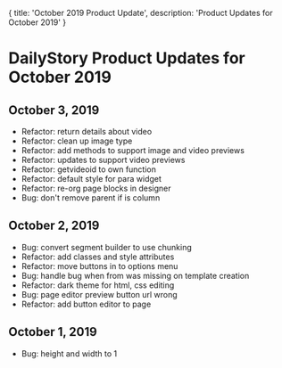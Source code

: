 {
	title: 'October 2019 Product Update',
	description: 'Product Updates for October 2019'
}
# DailyStory Product Updates for October 2019
## October 3, 2019
* Refactor: return details about video
* Refactor: clean up image type
* Refactor: add methods to support image and video previews
* Refactor: updates to support video previews
* Refactor: getvideoid to own function
* Refactor: default style for para widget
* Refactor: re-org page blocks in designer
* Bug: don't remove parent if is column

## October 2, 2019
* Bug: convert segment builder to use chunking
* Refactor: add classes and style attributes
* Refactor: move buttons in to options menu
* Bug: handle bug when from was missing on template creation
* Refactor: dark theme for html, css editing
* Bug: page editor preview button url wrong
* Refactor: add button editor to page

## October 1, 2019
* Bug: height and width to 1
